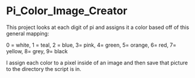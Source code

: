 # Pi_Color_Image_Creator

This project looks at each digit of pi and assigns it a color based off of this general mapping:

0 = white, 1 = teal, 2 = blue,  3= pink, 4= green,
5= orange, 6= red,   7= yellow, 8= grey, 9= black

I assign each color to a pixel inside of an image and then save that picture to the directory the script is in. 